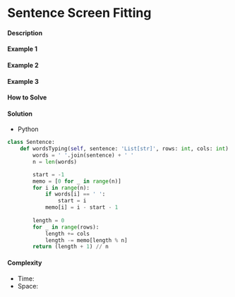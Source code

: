 # Sentence Screen Fitting

#### Description

#### Example 1

#### Example 2

#### Example 3

#### How to Solve

#### Solution
- Python

```python
class Sentence:
    def wordsTyping(self, sentence: 'List[str]', rows: int, cols: int) -> int:
        words = ' '.join(sentence) + ' '
        n = len(words)

        start = -1
        memo = [0 for _ in range(n)]
        for i in range(n):
            if words[i] == ' ':
                start = i
            memo[i] = i - start - 1
        
        length = 0
        for _ in range(rows):
            length += cols
            length -= memo[length % n]
        return (length + 1) // n
```

#### Complexity
- Time:
- Space:
